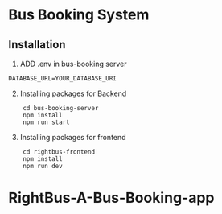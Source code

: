 # Bus Booking System

## Installation

1. ADD .env in bus-booking server
```
DATABASE_URL=YOUR_DATABASE_URI
```

2.  Installing packages for Backend 
```
    cd bus-booking-server
    npm install
    npm run start
```

3. Installing packages for frontend
```
    cd rightbus-frontend
    npm install
    npm run dev
```

# RightBus-A-Bus-Booking-app
